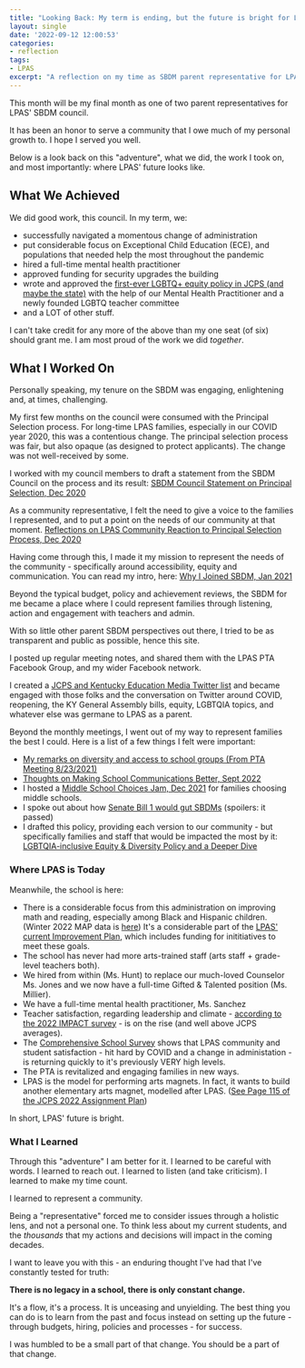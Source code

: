 ```yaml
---
title: "Looking Back: My term is ending, but the future is bright for LPAS."
layout: single
date: '2022-09-12 12:00:53'
categories:
- reflection
tags:
- LPAS
excerpt: "A reflection on my time as SBDM parent representative for LPAS (2020-2022)"
---
```


This month will be my final month as one of two parent representatives for LPAS' SBDM council. 

It has been an honor to serve a community that I owe much of my personal growth to. I hope I served you well.

Below is a look back on this "adventure", what we did, the work I took on, and most importantly: where LPAS' future looks like.

## What We Achieved

We did good work, this council. In my term, we: 

* successfully navigated a momentous change of administration
* put considerable focus on Exceptional Child Education (ECE), and populations that needed help the most throughout the pandemic
* hired a full-time mental health practitioner
* approved funding for security upgrades the building
* wrote and approved the [first-ever LGBTQ+ equity policy in JCPS (and maybe the state)](https://benwilson.org/sbdm/policy/LGBTQIA-equity-diversity-policy-update/) with the help of our Mental Health Practitioner and a newly founded LGBTQ teacher committee
* and a LOT of other stuff.

I can't take credit for any more of the above than my one seat (of six) should grant me. I am most proud of the work we did _together_. 

## What I Worked On

Personally speaking, my tenure on the SBDM was engaging, enlightening and, at times, challenging. 

My first few months on the council were consumed with the Principal Selection process. For long-time LPAS families, especially in our COVID year 2020, this was a contentious change. The principal selection process was fair, but also opaque (as designed to protect applicants). The change was not well-received by some. 

I worked with my council members to draft a statement from the SBDM Council on the process and its result:
[SBDM Council Statement on Principal Selection, Dec 2020](https://benwilson.org/sbdm/assets/SBDM%20Council%20Statement%20on%20Principal%20Selection%20(2020.12.15).pdf)

As a community representative, I felt the need to give a voice to the families I represented, and to put a point on the needs of our community at that moment. [Reflections on LPAS Community Reaction to Principal Selection Process, Dec 2020](https://benwilson.org/sbdm/assets/Reflections%20on%20LPAS%20Community%20Reaction%20to%20Principal%20Selection%202020.12.15.pdf)

Having come through this, I made it my mission to represent the needs of the community - specifically around accessibility, equity and communication. You can read my intro, here: [Why I Joined SBDM, Jan 2021](https://benwilson.org/sbdm/aboutme/why-i-joined-sbdm/)

Beyond the typical budget, policy and achievement reviews, the SBDM for me became a place where I could represent families through listening, action and engagement with teachers and admin.

With so little other parent SBDM perspectives out there, I tried to be as transparent and public as possible, hence this site. 

I posted up regular meeting notes, and shared them with the LPAS PTA Facebook Group, and my wider Facebook network. 

I created a [JCPS and Kentucky Education Media Twitter list](https://twitter.com/i/lists/1354430425242988549) and became engaged with those folks and the conversation on Twitter around COVID, reopening, the KY General Assembly bills, equity, LGBTQIA topics, and whatever else was germane to LPAS as a parent.

Beyond the monthly meetings, I went out of my way to represent families the best I could. Here is a list of a few things I felt were important:

* [My remarks on diversity and access to school groups (From PTA Meeting 8/23/2021)](https://benwilson.org/sbdm/statements/pta-meeting-diversity-access/)
* [Thoughts on Making School Communications Better, Sept 2022](https://benwilson.org/sbdm/thoughts/school-communications/)
* I hosted a [Middle School Choices Jam, Dec 2021](https://benwilson.org/sbdm/thoughts/lpas-middle-school-choices-jam-2021/) for families choosing middle schools.
* I spoke out about how [Senate Bill 1 would gut SBDMs](https://benwilson.org/sbdm/policy/sb1-will-gut-sbdms/) (spoilers: it passed)
* I drafted this policy, providing each version to our community - but specifically families and staff that would be impacted the most by it: [LGBTQIA-inclusive Equity & Diversity Policy and a Deeper Dive](https://benwilson.org/sbdm/policy/LGBTQIA-equity-diversity-policy-update/)



### Where LPAS is Today

Meanwhile, the school is here:

* There is a considerable focus from this administration on improving math and reading, especially among Black and Hispanic children. (Winter 2022 MAP data is [here](https://drive.google.com/file/d/1Jv-0z4FOIbjVNEHF1ydG04-9tKlmN8Fu/view)) It's a considerable part of the [LPAS' current Improvement Plan](https://drive.google.com/drive/folders/1WuwH8s6S3EoX8_r793HpFwyx6n2GrgMB), which includes funding for inititiatives to meet these goals.
* The school has never had more arts-trained staff (arts staff + grade-level teachers both).
* We hired from within (Ms. Hunt) to replace our much-loved Counselor Ms. Jones and we now have a full-time Gifted & Talented position (Ms. Millier).
* We have a full-time mental health practitioner, Ms. Sanchez
* Teacher satisfaction, regarding leadership and climate - [according to the 2022 IMPACT survey](https://secure.panoramaed.com/impactky/understand/8121875/summary) - is on the rise (and well above JCPS averages). 
* The [Comprehensive School Survey](https://assessment.jefferson.kyschools.us/Survey2011/cssCompare.aspx) shows that LPAS community and student satisfaction - hit hard by COVID and a change in administation - is returning quickly to it's previously VERY high levels. 
* The PTA is revitalized and engaging families in new ways. 
* LPAS is the model for performing arts magnets. In fact, it wants to build another elementary arts magnet, modelled after LPAS. ([See Page 115 of the JCPS 2022 Assignment Plan](https://www.jefferson.kyschools.us/sites/default/files/JCPS%20School%20Choice%20Proposal.pdf))

In short, LPAS' future is bright.

### What I Learned

Through this "adventure" I am better for it. I learned to be careful with words. I learned to reach out. I learned to listen (and take criticism). I learned to make my time count. 

I learned to represent a community.

Being a "representative" forced me to consider issues through a holistic lens, and not a personal one. To think less about my current students, and the _thousands_ that my actions and decisions will impact in the coming decades.

I want to leave you with this - an enduring thought I've had that I've constantly tested for truth:

**There is no legacy in a school, there is only constant change.**

It's a flow, it's a process. It is unceasing and unyielding. The best thing you can do is to learn from the past and focus instead on setting up the future - through budgets, hiring, policies and processes - for success.

I was humbled to be a small part of that change. You should be a part of that change.
